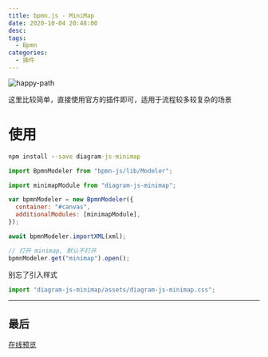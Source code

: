 ```yaml
---
title: bpmn.js - MiniMap
date: 2020-10-04 20:48:00
desc:
tags:
  - Bpmn
categories:
  - 插件
---
```


![happy-path](./images/happy-path.png)

这里比较简单，直接使用官方的插件即可，适用于流程较多较复杂的场景

# 使用

```cmd
npm install --save diagram-js-minimap
```

```js
import BpmnModeler from "bpmn-js/lib/Modeler";

import minimapModule from "diagram-js-minimap";

var bpmnModeler = new BpmnModeler({
  container: "#canvas",
  additionalModules: [minimapModule],
});

await bpmnModeler.importXML(xml);

// 打开 minimap, 默认不打开
bpmnModeler.get("minimap").open();
```

别忘了引入样式

```js
import "diagram-js-minimap/assets/diagram-js-minimap.css";
```

---

## 最后

[在线预览](http://bpmn-doc.pengliang.online/)
